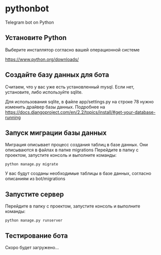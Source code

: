 # pythonbot
Telegram bot on Python
## Установите Python
Выберите инсталлятор согласно вашей операционной системе

https://www.python.org/downloads/

## Создайте базу данных для бота

Считаем, что у вас уже есть установленный mysql. Если нет, установите, либо используйте sqlite.

Для использования sqlite, в файле app/settings.py на строке 78 нужно изменить драйвер базы данных. Подробнее на https://docs.djangoproject.com/en/2.2/topics/install/#get-your-database-running

## Запуск миграции базы данных
Миграция описывает процесс создания таблиц в базе данных. Они описываются в файлах в папке migrations
Перейдите в папку с проектом, запустите консоль и выполните команды:

`python manage.py migrate`

У вас будут созданы необходимые таблицы в базе данных, согласно описаниям из bot/migrations

## Запустите сервер
Перейдите в папку с проектом, запустите консоль и выполните команды:

`python manage.py runserver`

## Тестирование бота

Скоро будет загружено...
